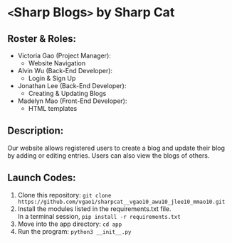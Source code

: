 # `<`Sharp Blogs`>` by Sharp Cat
## Roster & Roles:
* Victoria Gao (Project Manager): 
  * Website Navigation
* Alvin Wu (Back-End Developer): 
  * Login & Sign Up 
* Jonathan Lee (Back-End Developer):
  * Creating & Updating Blogs
* Madelyn Mao (Front-End Developer):
  * HTML templates
## Description:
Our website allows registered users to create a blog and update their blog by adding or editing entries.  Users can also view the blogs of others.

## Launch Codes:
1. Clone this repository: `git clone https://github.com/vgao1/sharpcat__vgao10_awu10_jlee10_mmao10.git`
2. Install the modules listed in the requirements.txt file.  
In a terminal session, `pip install -r requirements.txt`
3. Move into the app directory: `cd app`
4. Run the program: `python3 __init__.py`
